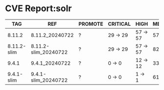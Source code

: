 # CVE Report:solr
|     TAG     |         REF          | PROMOTE | CRITICAL |   HIGH   |  MEDIUM  |   LOW    | UNKNOWN |
|-------------|----------------------|---------|----------|----------|----------|----------|---------|
| 8.11.2      | 8.11.2_20240722      | ?       | 29 -> 29 | 57 -> 57 | 57 -> 44 | 12 -> 12 | 0 -> 0  |
| 8.11.2-slim | 8.11.2-slim_20240722 | ?       | 29 -> 29 | 57 -> 57 | 82 -> 44 | 20 -> 12 | 0 -> 0  |
| 9.4.1       | 9.4.1_20240722       | ?       | 0 -> 0   | 12 -> 12 | 33 -> 18 | 3 -> 3   | 0 -> 0  |
| 9.4.1-slim  | 9.4.1-slim_20240722  | ?       | 0 -> 0   | 1 -> 1   | 61 -> 2  | 11 -> 0  | 0 -> 0  |
